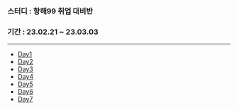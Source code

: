 ### 스터디 : 항해99 취업 대비반
### 기간 : 23.02.21 ~ 23.03.03
---
- [Day1]()
- [Day2]()
- [Day3]()
- [Day4]()
- [Day5]()
- [Day6]()
- [Day7]()
